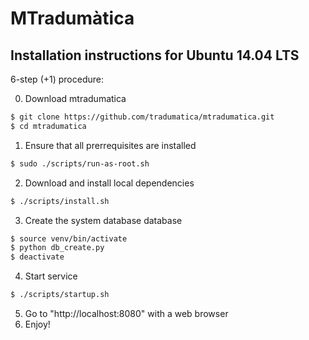 # MTradumàtica

## Installation instructions for Ubuntu 14.04 LTS

6-step (+1) procedure:

0. Download mtradumatica

```bash
$ git clone https://github.com/tradumatica/mtradumatica.git
$ cd mtradumatica
```

1. Ensure that all prerrequisites are installed
```bash
$ sudo ./scripts/run-as-root.sh
```
2. Download and install local dependencies
```bash
$ ./scripts/install.sh
```
3. Create the system database database 
```bash
$ source venv/bin/activate
$ python db_create.py
$ deactivate
```
4. Start service

```bash
$ ./scripts/startup.sh
```
5. Go to "http://localhost:8080" with a web browser
6. Enjoy!

